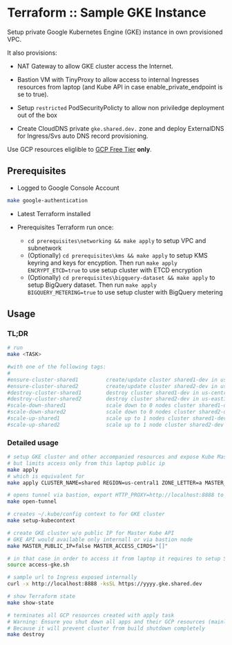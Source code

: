 # Terraform :: Sample GKE Instance

Setup private Google Kubernetes Engine (GKE) instance in own provisioned VPC.

It also provisions:

* NAT Gateway to allow GKE cluster access the Internet.

* Bastion VM with TinyProxy to allow access to internal Ingresses resources from laptop (and Kube API in case enable_private_endpoint is se to true).

* Setup `restricted` PodSecurityPolicty to allow non priviledge deployment out of the box

* Create CloudDNS private `gke.shared.dev.` zone and deploy ExternalDNS for Ingress/Svs auto DNS record provisioning.

Use  GCP resources eliglible to [GCP Free Tier](https://cloud.google.com/free/docs/gcp-free-tier#free-tier-usage-limits) __only__.

## Prerequisites

* Logged to Google Console Account

```bash
make google-authentication
```

* Latest Terraform installed

* Prerequisites Terraform run once:
  * `cd prerequisites\networking && make apply` to setup VPC and subnetwork
  * (Optionally) `cd prerequisites\kms && make apply` to setup KMS keyring and keys for encyption. Then run `make apply ENCRYPT_ETCD=true` to use setup cluster with ETCD encryption
  * (Optionally) `cd prerequisites\bigquery-dataset && make apply` to setup BigQuery dataset. Then run `make apply BIGQUERY_METERING=true` to use setup cluster with BigQuery metering

## Usage

### TL;DR

```bash
# run
make <TASK>

#with one of the following tags:
#
#ensure-cluster-shared1         create/update cluster shared1-dev in us-central1-a
#ensure-cluster-shared2         create/update cluster shared2-dev in us-east1-b
#destroy-cluster-shared1        destroy cluster shared1-dev in us-central1-a
#destroy-cluster-shared2        destroy cluster shared2-dev in us-east1-b
#scale-down-shared1             scale down to 0 nodes cluster shared1-dev in us-central1-a
#scale-down-shared2             scale down to 0 nodes cluster shared2-dev in us-east1-b
#scale-up-shared1               scale up to 1 nodes cluster shared1-dev in us-central1-a
#scale-up-shared2               scale up to 1 node cluster shared2-dev in us-east1-b
```

### Detailed usage

```bash
# setup GKE cluster and other accompanied resources and expose Kube Master API via ExternalIP
# but limits access only from this laptop public ip
make apply
# which is equivalent for
make apply CLUSTER_NAME=shared REGION=us-central1 ZONE_LETTER=a MASTER_CIDR := "172.16.0.32/28"

# opens tunnel via bastion, export HTTP_PROXY=http://localhost:8888 to use it in the shell
make open-tunnel

# creates ~/.kube/config context to for GKE cluster
make setup-kubecontext

# create GKE cluster w/o public IP for Master Kube API
# GKE API would available only internall or via bastion node
make MASTER_PUBLIC_IP=false MASTER_ACCESS_CIRDS="[]"

# in that case in order to access it from laptop it requires to setup SSH tunnel to proxy located on bastion VM and configure kube commands to access private GKE cluster freely
source access-gke.sh

# sample url to Ingress exposed internally
curl -x http://localhost:8888 -ksSL https://yyyy.gke.shared.dev

# show Terraform state
make show-state

# terminates all GCP resources created with apply task
# Warning: Ensure you shut down all apps and their GCP resources (mainly ingresses, dns record sets)
# Because it will prevent cluster from build shutdown completely
make destroy
```
